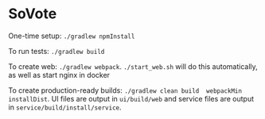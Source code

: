 # SoVote

One-time setup: `./gradlew npmInstall`

To run tests: `./gradlew build`

To create web: `./gradlew webpack`. `./start_web.sh` will do this 
automatically, as well as start nginx in docker

To create production-ready builds: `./gradlew clean build 
webpackMin installDist`. UI files are output in `ui/build/web` and 
service files are output in `service/build/install/service`.
